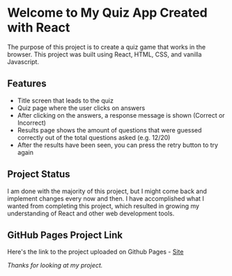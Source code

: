 # Welcome to My Quiz App Created with React

The purpose of this project is to create a quiz game that works in the browser. This project was built using React, HTML, CSS, and vanilla Javascript. 

## Features

- Title screen that leads to the quiz
- Quiz page where the user clicks on answers
- After clicking on the answers, a response message is shown (Correct or Incorrect)
- Results page shows the amount of questions that were guessed correctly out of the total questions asked (e.g. 12/20)
- After the results have been seen, you can press the retry button to try again

## Project Status

I am done with the majority of this project, but I might come back and implement changes every now and then. I have accomplished what I wanted from completing this project, which resulted in growing my understanding of React and other web development tools.

## GitHub Pages Project Link

Here's the link to the project uploaded on Github Pages - [Site](https://jtperdue525.github.io/quiz/)

*Thanks for looking at my project.* 
